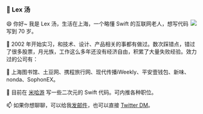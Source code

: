 ### 🌱 Lex 汤

<img align="right" src="https://github-readme-stats.vercel.app/api?username=lexrus&show_icons=true&icon_color=0366d6&text_color=24292e&bg_color=ffffff&hide_title=true" />

😄 你好~ 我是 Lex 汤，生活在上海，一个略懂 Swift 的互联网老人，想写代码写到 70 岁。

🤔 2002 年开始实习，和技术、设计、产品相关的事都有做过。数次踩错点，错过了很多股票，月光族，工作这么多年还没有经济自由，积累了大量失败经验。效力过的公司有：

💬 上海图书馆、土豆网、携程旅行网、现代传播iWeekly、平安壹钱包、新味、nonda、SophonEX。

👯 目前在 [米哈游](https://www.mihoyo.com/) 写一些二次元的 Swift 代码。可内推各种职位。

📫 如果你想聊聊，可以给我[发邮件](mailto:lexrus@gmail.com)，也可以直接 [Twitter DM](https://twitter.com/lexrus)。
